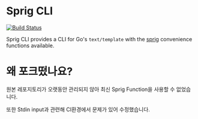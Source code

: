 # Sprig CLI
[![Build Status](https://travis-ci.org/euank/sprigcli.svg?branch=master)](https://travis-ci.org/euank/sprigcli)

Sprig CLI provides a CLI for Go's `text/template` with the [sprig](https://github.com/Masterminds/sprig) convenience functions available.

# 왜 포크떴나요?

원본 레포지토리가 오랫동안 관리되지 않아 최신 Sprig Function을 사용할 수 없었습니다.

또한 Stdin input과 관련해 CI환경에서 문제가 있어 수정했습니다.
